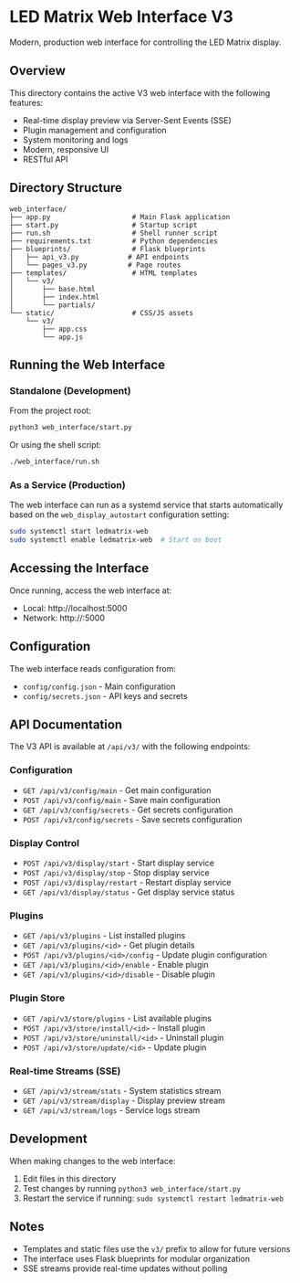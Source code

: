 # LED Matrix Web Interface V3

Modern, production web interface for controlling the LED Matrix display.

## Overview

This directory contains the active V3 web interface with the following features:
- Real-time display preview via Server-Sent Events (SSE)
- Plugin management and configuration
- System monitoring and logs
- Modern, responsive UI
- RESTful API

## Directory Structure

```
web_interface/
├── app.py                    # Main Flask application
├── start.py                  # Startup script
├── run.sh                    # Shell runner script
├── requirements.txt          # Python dependencies
├── blueprints/               # Flask blueprints
│   ├── api_v3.py            # API endpoints
│   └── pages_v3.py          # Page routes
├── templates/                # HTML templates
│   └── v3/
│       ├── base.html
│       ├── index.html
│       └── partials/
└── static/                   # CSS/JS assets
    └── v3/
        ├── app.css
        └── app.js
```

## Running the Web Interface

### Standalone (Development)

From the project root:
```bash
python3 web_interface/start.py
```

Or using the shell script:
```bash
./web_interface/run.sh
```

### As a Service (Production)

The web interface can run as a systemd service that starts automatically based on the `web_display_autostart` configuration setting:

```bash
sudo systemctl start ledmatrix-web
sudo systemctl enable ledmatrix-web  # Start on boot
```

## Accessing the Interface

Once running, access the web interface at:
- Local: http://localhost:5000
- Network: http://<raspberry-pi-ip>:5000

## Configuration

The web interface reads configuration from:
- `config/config.json` - Main configuration
- `config/secrets.json` - API keys and secrets

## API Documentation

The V3 API is available at `/api/v3/` with the following endpoints:

### Configuration
- `GET /api/v3/config/main` - Get main configuration
- `POST /api/v3/config/main` - Save main configuration
- `GET /api/v3/config/secrets` - Get secrets configuration
- `POST /api/v3/config/secrets` - Save secrets configuration

### Display Control
- `POST /api/v3/display/start` - Start display service
- `POST /api/v3/display/stop` - Stop display service
- `POST /api/v3/display/restart` - Restart display service
- `GET /api/v3/display/status` - Get display service status

### Plugins
- `GET /api/v3/plugins` - List installed plugins
- `GET /api/v3/plugins/<id>` - Get plugin details
- `POST /api/v3/plugins/<id>/config` - Update plugin configuration
- `GET /api/v3/plugins/<id>/enable` - Enable plugin
- `GET /api/v3/plugins/<id>/disable` - Disable plugin

### Plugin Store
- `GET /api/v3/store/plugins` - List available plugins
- `POST /api/v3/store/install/<id>` - Install plugin
- `POST /api/v3/store/uninstall/<id>` - Uninstall plugin
- `POST /api/v3/store/update/<id>` - Update plugin

### Real-time Streams (SSE)
- `GET /api/v3/stream/stats` - System statistics stream
- `GET /api/v3/stream/display` - Display preview stream
- `GET /api/v3/stream/logs` - Service logs stream

## Development

When making changes to the web interface:

1. Edit files in this directory
2. Test changes by running `python3 web_interface/start.py`
3. Restart the service if running: `sudo systemctl restart ledmatrix-web`

## Notes

- Templates and static files use the `v3/` prefix to allow for future versions
- The interface uses Flask blueprints for modular organization
- SSE streams provide real-time updates without polling

